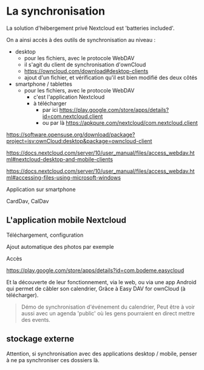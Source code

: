 # La synchronisation

La solution d'hébergement privé Nextcloud est 'batteries included'.

On a ainsi accès à des outils de synchronisation au niveau :

- desktop
  - pour les fichiers, avec le protocole WebDAV
  - il s'agit du client de synchronisation d'ownCloud
  - https://owncloud.com/download#desktop-clients
  - ajout d'un fichier, et vérification qu'il est bien modifié des deux côtés
- smartphone / tablettes
  - pour les fichiers, avec le protocole WebDAV
    - c'est l'application Nextcloud
    - à télécharger 
      - par ici https://play.google.com/store/apps/details?id=com.nextcloud.client
      - ou par là https://apkpure.com/nextcloud/com.nextcloud.client


https://software.opensuse.org/download/package?project=isv:ownCloud:desktop&package=owncloud-client




https://docs.nextcloud.com/server/10/user_manual/files/access_webdav.html#nextcloud-desktop-and-mobile-clients 

https://docs.nextcloud.com/server/10/user_manual/files/access_webdav.html#accessing-files-using-microsoft-windows

Application sur smartphone

CardDav, CalDav

## L'application mobile Nextcloud

Téléchargement, configuration

Ajout automatique des photos par exemple

Accès 

https://play.google.com/store/apps/details?id=com.bodeme.easycloud

Et la découverte de leur fonctionnement, via le web,
ou via une app Android qui permet de câbler son calendrier,
Grâce à Easy DAV for ownCloud (à télécharger).

> Démo de synchronisation d'événement du calendrier, 
> Peut être à voir aussi avec un agenda 'public' où les gens pourraient en direct mettre des events.

## stockage externe


Attention, si synchronisation avec des applications desktop / mobile,
penser à ne pa synchroniser ces dossiers là.

